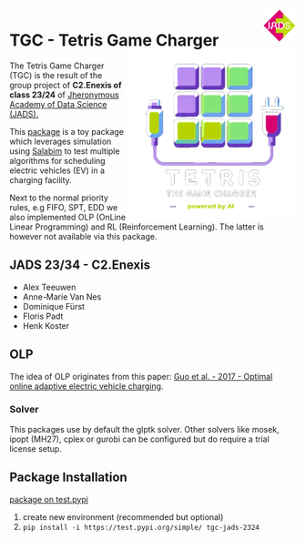 <img src="https://github.com/Fpadt/tgc/blob/main/src/tgc_jads_2324/Enexis_JADS.png" alt="JADS_2324-C2.Enexis" style="width:12%; float:right">
 
# TGC - Tetris Game Charger <a href="https://test.pypi.org/project/tgc-jads-2324/" target="_blank" rel="noopener noreferrer"><img src="https://github.com/Fpadt/tgc/blob/main/src/tgc_jads_2324/TGC_tran.png" align="right" height="300" /></a>



The Tetris Game Charger (TGC) is the result of the group project of **C2.Enexis of class 23/24** of [Jheronymous Academy of Data Science (JADS).](https://www.jads.nl/education/data-science-and-ai-for-professionals/)

This [package](https://test.pypi.org/project/tgc-jads-2324/) is a toy package which leverages simulation using [Salabim](https://www.salabim.org/) to test multiple algorithms for scheduling electric vehicles (EV) in a charging facility.

Next to the normal priority rules, e.g FIFO, SPT, EDD we also implemented OLP (OnLine Linear Programming) and RL (Reinforcement Learning). The latter is however not available via this package.

## JADS 23/34 - C2.Enexis

- Alex Teeuwen
- Anne-Marie Van Nes
- Dominique Fürst
- Floris Padt
- Henk Koster

## OLP
The idea of OLP originates from this paper: 
[Guo et al. - 2017 - Optimal online adaptive electric vehicle charging](http://netlab.caltech.edu/assets/publications/Guo-2017-OLP.pdf).

### Solver
This packages use by default the glptk solver. Other solvers like mosek, ipopt (MH27), cplex or gurobi can be configured but do require a trial license setup.

## Package Installation

[package on test.pypi](https://test.pypi.org/project/tgc-jads-2324/)

1. create new environment (recommended but optional)
2. ```pip install -i https://test.pypi.org/simple/ tgc-jads-2324```
